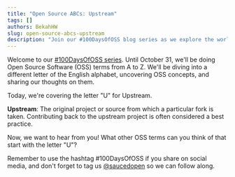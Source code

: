 ```yaml
---
title: "Open Source ABCs: Upstream"
tags: []
authors: BekahHW
slug: open-source-abcs-upstream
description: "Join our #100DaysOfOSS blog series as we explore the world of Open Source Software (OSS) from A to Z! Every week, we'll discuss two new letters of the English alphabet. Share your thoughts, ideas, and favorite OSS projects for each letter. Let's celebrate the power of open source together! "
---
```


Welcome to our [#100DaysOfOSS series](https://dev.to/opensauced/100daysofoss-growing-skills-and-real-world-experience-3o5k). Until October 31, we'll be doing  Open Source Software (OSS) terms from A to Z. We'll be diving into a different letter of the English alphabet, uncovering OSS concepts, and sharing our thoughts on them.

Today, we're covering the letter "U" for Upstream.

<!-- truncate -->


**Upstream**: The original project or source from which a particular fork is taken. Contributing back to the upstream project is often considered a best practice.

Now, we want to hear from you! What other OSS terms can you think of that start with the letter "U"? 

Remember to use the hashtag #100DaysOfOSS if you share on social media, and don't forget to tag us [@saucedopen](https://twitter.com/saucedopen) so we can follow along.